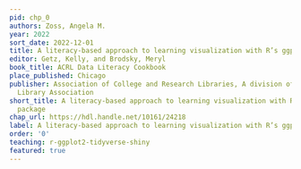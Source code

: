 ```yaml
---
pid: chp_0
authors: Zoss, Angela M.
year: 2022
sort_date: 2022-12-01
title: A literacy-based approach to learning visualization with R’s ggplot2 package
editor: Getz, Kelly, and Brodsky, Meryl
book_title: ACRL Data Literacy Cookbook
place_published: Chicago
publisher: Association of College and Research Libraries, A division of the American
  Library Association
short_title: A literacy-based approach to learning visualization with R’s ggplot2
  package
chap_url: https://hdl.handle.net/10161/24218
label: A literacy-based approach to learning visualization with R’s ggplot2 package
order: '0'
teaching: r-ggplot2-tidyverse-shiny
featured: true
---
```

